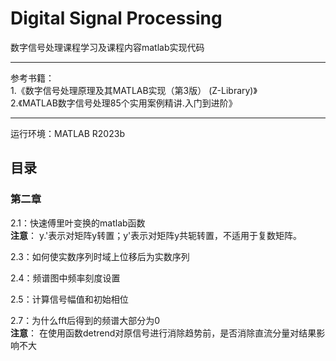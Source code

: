 # Digital Signal Processing
数字信号处理课程学习及课程内容matlab实现代码<br>

---
参考书籍：<br>
1.《数字信号处理原理及其MATLAB实现（第3版） (Z-Library)》<br>
2.《MATLAB数字信号处理85个实用案例精讲.入门到进阶》<br>

---
运行环境：MATLAB R2023b<br>

## 目录
### 第二章
2.1：快速傅里叶变换的matlab函数<br>
**注意**：
y.'表示对矩阵y转置；y'表示对矩阵y共轭转置，不适用于复数矩阵。<br>

2.3：如何使实数序列时域上位移后为实数序列<br>

2.4：频谱图中频率刻度设置<br>

2.5：计算信号幅值和初始相位<br>

2.7：为什么fft后得到的频谱大部分为0<br>
**注意**：
在使用函数detrend对原信号进行消除趋势前，是否消除直流分量对结果影响不大<br>

